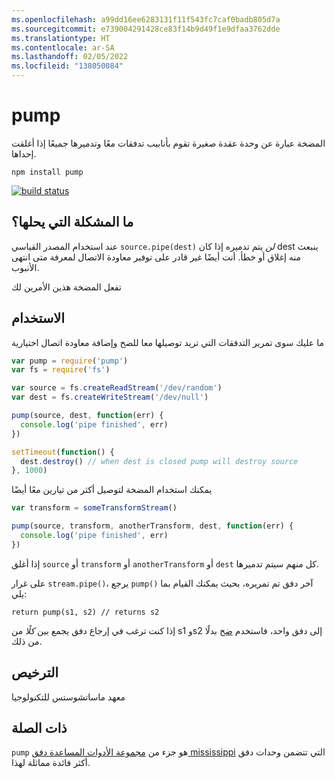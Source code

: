 ```yaml
---
ms.openlocfilehash: a99dd16ee6283131f11f543fc7caf0badb805d7a
ms.sourcegitcommit: e739004291428ce83f14b9d49f1e9dfaa3762dde
ms.translationtype: HT
ms.contentlocale: ar-SA
ms.lasthandoff: 02/05/2022
ms.locfileid: "138050084"
---
```

# <a name="pump"></a>pump

المضخة عبارة عن وحدة عقدة صغيرة تقوم بأنابيب تدفقات معًا وتدميرها جميعًا إذا أغلقت إحداها.

```
npm install pump
```

[![build status](http://img.shields.io/travis/mafintosh/pump.svg?style=flat)](http://travis-ci.org/mafintosh/pump)

## <a name="what-problem-does-it-solve"></a>ما المشكلة التي يحلها؟

عند استخدام المصدر القياسي `source.pipe(dest)` _لن_ يتم تدميره إذا كان dest ينبعث منه إغلاق أو خطأ.
أنت أيضًا غير قادر على توفير معاودة الاتصال لمعرفة متى انتهى الأنبوب.

تفعل المضخة هذين الأمرين لك

## <a name="usage"></a>الاستخدام

ما عليك سوى تمرير التدفقات التي تريد توصيلها معا للضخ وإضافة معاودة اتصال اختيارية

``` js
var pump = require('pump')
var fs = require('fs')

var source = fs.createReadStream('/dev/random')
var dest = fs.createWriteStream('/dev/null')

pump(source, dest, function(err) {
  console.log('pipe finished', err)
})

setTimeout(function() {
  dest.destroy() // when dest is closed pump will destroy source
}, 1000)
```

يمكنك استخدام المضخة لتوصيل أكثر من تيارين معًا أيضًا

``` js
var transform = someTransformStream()

pump(source, transform, anotherTransform, dest, function(err) {
  console.log('pipe finished', err)
})
```

إذا أغلق `source` أو `transform` أو `anotherTransform` أو `dest` كل منهم سيتم تدميرها.

على غرار `stream.pipe()`، يرجع `pump()` آخر دفق تم تمريره، بحيث يمكنك القيام بما يلي:

```
return pump(s1, s2) // returns s2
```

إذا كنت ترغب في إرجاع دفق يجمع بين *كلًا* من s1 وs2 إلى دفق واحد، فاستخدم [ضخ](https://github.com/mafintosh/pumpify) بدلًا من ذلك.

## <a name="license"></a>الترخيص

معهد ماساتشوستس للتكنولوجيا

## <a name="related"></a>ذات الصلة

`pump` هو جزء من [مجموعة الأدوات المساعدة دفق mississippi](https://github.com/maxogden/mississippi) التي تتضمن وحدات دفق أكثر فائدة مماثلة لهذا.
